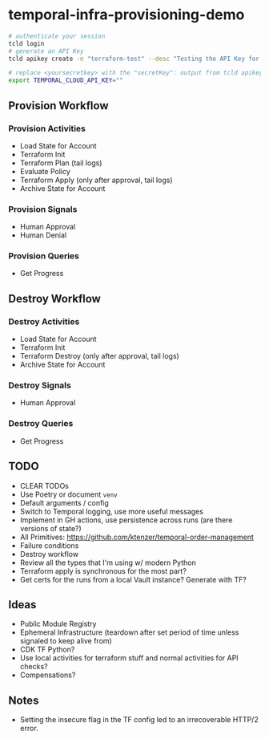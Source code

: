 # temporal-infra-provisioning-demo

```bash
# authenticate your session
tcld login
# generate an API Key
tcld apikey create -n "terraform-test" --desc "Testing the API Key for the TF Provider" -d 90d
```

```bash
# replace <yoursecretkey> with the "secretKey": output from tcld apikey create command
export TEMPORAL_CLOUD_API_KEY=""
```

## Provision Workflow

### Provision Activities

- Load State for Account
- Terraform Init
- Terraform Plan (tail logs)
- Evaluate Policy
- Terraform Apply (only after approval, tail logs)
- Archive State for Account

### Provision Signals

- Human Approval
- Human Denial

### Provision Queries

- Get Progress

## Destroy Workflow

### Destroy Activities

- Load State for Account
- Terraform Init
- Terraform Destroy (only after approval, tail logs)
- Archive State for Account

### Destroy Signals

- Human Approval

### Destroy Queries

- Get Progress

## TODO

- CLEAR TODOs
- Use Poetry or document `venv`
- Default arguments / config
- Switch to Temporal logging, use more useful messages
- Implement in GH actions, use persistence across runs (are there versions of state?)
- All Primitives: https://github.com/ktenzer/temporal-order-management
- Failure conditions
- Destroy workflow
- Review all the types that I'm using w/ modern Python
- Terraform apply is synchronous for the most part?
- Get certs for the runs from a local Vault instance? Generate with TF?

## Ideas

- Public Module Registry
- Ephemeral Infrastructure (teardown after set period of time unless signaled to keep alive from)
- CDK TF Python?
- Use local activities for terraform stuff and normal activities for API checks?
- Compensations?

## Notes

- Setting the insecure flag in the TF config led to an irrecoverable HTTP/2 error.
